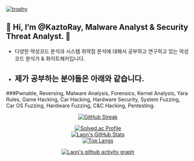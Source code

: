 [![trophy](https://github-profile-trophy.vercel.app/?username=KaztoRay&theme=algolia&column=10)](https://github.com/Luon/)

## 💫 Hi, I’m @KaztoRay, Malware Analyst & Security Threat Analyst. 💫 

- 다양한 악성코드 분석과 시스템 취약점 분석에 대해서 공부하고 연구하고 있는 악성코드 분석가 & 화이트해커입니다.

- ## 제가 공부하는 분야들은 아래와 같습니다.
 
###Pwnable, Reversing, Malware Analysis, Forensics, Kernel Analysis, Yara Rules, Game Hacking, Car Hacking, Hardware Security, System Fuzzing,  Car OS Fuzzing, Hardware Fuzzing, C&C Hacking, Pentesting. 

<div align = "center">

[![GitHub Streak](https://github-readme-streak-stats.herokuapp.com/?user=KaztoRay&theme=holi-theme)](https://git.io/streak-stats)

[![Solved.ac Profile](http://mazassumnida.wtf/api/v2/generate_badge?boj=dsph9245)](https://solved.ac/dsph9245) <br/>
[![Laon's GitHub Stats](https://github-readme-stats.vercel.app/api?username=KaztoRay&hide=contribs,prs&show_icons=true&theme=ambient_gradient)](https://github.com/anuraghazra/github-readme-stats)
<br>
[![Top Langs](https://github-readme-stats.vercel.app/api/top-langs/?username=KaztoRay&langs_count=10&hide=contribs,prs&show_icons=true&theme=ambient_gradient)](https://github.com/anuraghazra/github-readme-stats)

[![Laon's github activity graph](https://github-readme-activity-graph.vercel.app/graph?username=KaztoRay&theme=react-dark&border=true)](https://github.com/ashutosh00710/github-readme-activity-graph)

</div>
 
 
